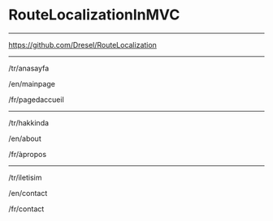 # RouteLocalizationInMVC
------------------------------

https://github.com/Dresel/RouteLocalization

----------------------------

/tr/anasayfa

/en/mainpage

/fr/pagedaccueil

--------------------------

/tr/hakkinda

/en/about

/fr/àpropos

--------------------------

/tr/iletisim

/en/contact

/fr/contact
